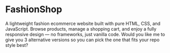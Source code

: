 # FashionShop
A lightweight fashion ecommerce website built with pure HTML, CSS, and JavaScript. Browse products, manage a shopping cart, and enjoy a fully responsive design — no frameworks, just vanilla code.  Would you like me to give you 3 alternative versions so you can pick the one that fits your repo style best?
